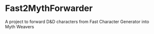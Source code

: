# Fast2MythForwarder
A project to forward D&amp;D characters from Fast Character Generator into Myth Weavers

